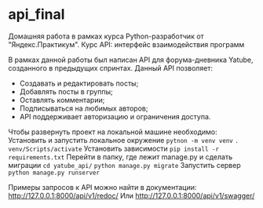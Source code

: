 # api_final
Домашняя работа в рамках курса Python-разработчик от "Яндекс.Практикум".
Курс API: интерфейс взаимодействия программ

В рамках данной работы был написан API для форума-дневника Yatube, созданного в предыдущих спринтах.
Данный API позволяет:
-  Создавать и редактировать посты;
-  Добавлять посты в группы;
-  Оставлять комментарии;
-  Подписываться на любимых авторов;
-  API поддерживает авторизацию и ограничения доступа.


Чтобы развернуть проект на локальной машине необходимо:
  Установить и запустить локальное окружение
    ```pytnon -m venv venv```
    ```. venv/Scripts/activate```
  Установить зависимости
    ```pip install -r requirements.txt```
  Перейти в папку, где лежит manage.py и сделать миграции
    ```cd yatube_api/```
    ```python manage.py migrate```
  Запустить сервер
    ```python manage.py runserver```


Примеры запросов к API можно найти в документации:
http://127.0.0.1:8000/api/v1/redoc/
Или
http://127.0.0.1:8000/api/v1/swagger/
